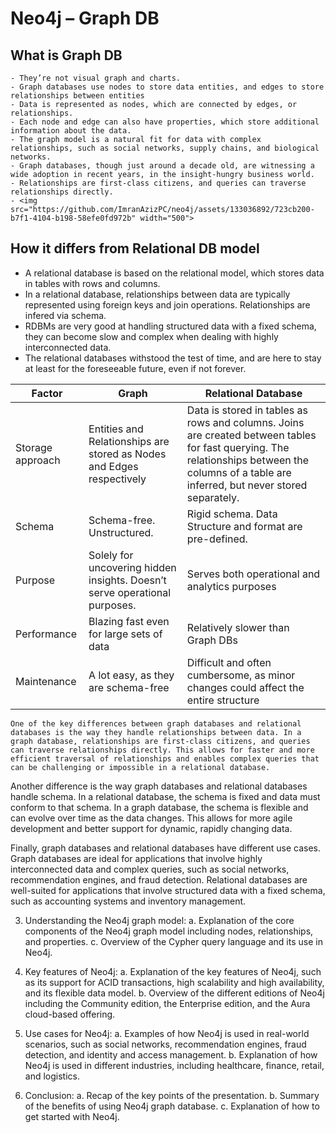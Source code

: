 # Neo4j – Graph DB

##  What is Graph DB

    - They’re not visual graph and charts. 
    - Graph databases use nodes to store data entities, and edges to store relationships between entities
    - Data is represented as nodes, which are connected by edges, or relationships. 
    - Each node and edge can also have properties, which store additional information about the data. 
    - The graph model is a natural fit for data with complex relationships, such as social networks, supply chains, and biological networks.
    - Graph databases, though just around a decade old, are witnessing a wide adoption in recent years, in the insight-hungry business world.
    - Relationships are first-class citizens, and queries can traverse relationships directly.
    - <img src="https://github.com/ImranAzizPC/neo4j/assets/133036892/723cb200-b7f1-4104-b198-58efe0fd972b" width="500">

## How it differs from Relational DB model

   - A relational database is based on the relational model, which stores data in tables with rows and columns. 
   - In a relational database, relationships between data are typically represented using foreign keys and join operations. Relationships are infered via schema. 
   - RDBMs are very good at handling structured data with a fixed schema, they can become slow and complex when dealing with highly interconnected data.
   - The relational databases withstood the test of time, and are here to stay at least for the foreseeable future, even if not forever.
 <graphic>

Factor | Graph | Relational Database
--- | --- | --- 
Storage approach | Entities and Relationships are stored as Nodes and Edges respectively | Data is stored in tables as rows and columns. Joins are created between tables for fast querying. The relationships between the columns of a table are inferred, but never stored separately.
Schema | Schema-free. Unstructured.	| Rigid schema. Data Structure and format are pre-defined.
Purpose	| Solely for uncovering hidden insights. Doesn’t serve operational purposes. | Serves both operational and analytics purposes
Performance | Blazing fast even for large sets of data | Relatively slower than Graph DBs
Maintenance	| A lot easy, as they are schema-free | Difficult and often cumbersome, as minor changes could affect the entire structure 
    
    One of the key differences between graph databases and relational databases is the way they handle relationships between data. In a graph database, relationships are first-class citizens, and queries can traverse relationships directly. This allows for faster and more efficient traversal of relationships and enables complex queries that can be challenging or impossible in a relational database.

Another difference is the way graph databases and relational databases handle schema. In a relational database, the schema is fixed and data must conform to that schema. In a graph database, the schema is flexible and can evolve over time as the data changes. This allows for more agile development and better support for dynamic, rapidly changing data.

Finally, graph databases and relational databases have different use cases. Graph databases are ideal for applications that involve highly interconnected data and complex queries, such as social networks, recommendation engines, and fraud detection. Relational databases are well-suited for applications that involve structured data with a fixed schema, such as accounting systems and inventory management.
    
    
3. Understanding the Neo4j graph model: 
   a. Explanation of the core components of the Neo4j graph model including nodes, relationships, and properties.
   c. Overview of the Cypher query language and its use in Neo4j.

4. Key features of Neo4j: 
   a. Explanation of the key features of Neo4j, such as its support for ACID transactions, high scalability and high availability, and its flexible data model.
   b. Overview of the different editions of Neo4j including the Community edition, the Enterprise edition, and the Aura cloud-based offering.

5. Use cases for Neo4j: 
   a. Examples of how Neo4j is used in real-world scenarios, such as social networks, recommendation engines, fraud detection, and identity and access management.
   b. Explanation of how Neo4j is used in different industries, including healthcare, finance, retail, and logistics.

6. Conclusion: 
   a. Recap of the key points of the presentation.
   b. Summary of the benefits of using Neo4j graph database.
   c. Explanation of how to get started with Neo4j.
